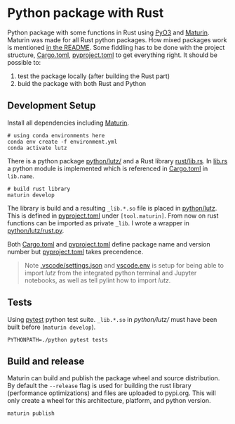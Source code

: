 # Python package with Rust

Python package with some functions in Rust using [PyO3](https://pyo3.rs/) and [Maturin](https://www.maturin.rs/).
Maturin was made for all Rust python packages.
How mixed packages work is mentioned [in the README](https://github.com/PyO3/maturin/tree/main#mixed-rustpython-projects).
Some fiddling has to be done with the project structure, [Cargo.toml](./Cargo.toml), [pyproject.toml](./pyproject.toml)
to get everything right.
It should be possible to:
1. test the package locally (after building the Rust part)
2. buid the package with both Rust and Python

## Development Setup

Install all dependencies including [Maturin](https://www.maturin.rs/).

```
# using conda environments here
conda env create -f environment.yml
conda activate lutz
```

There is a python package [python/lutz/](./python/lutz/)
and a Rust library [rust/lib.rs](./rust/lib.rs).
In [lib.rs](./rust/lib.rs) a python module is implemented which is referenced in
[Cargo.toml](./Cargo.toml) in `lib.name`.

```
# build rust library
maturin develop
```

The library is build and a resulting `_lib.*.so` file is placed in [python/lutz](./python/lutz/).
This is defined in [pyproject.toml](./pyproject.toml) under `[tool.maturin]`.
From now on rust functions can be imported as private `_lib`.
I wrote a wrapper in [python/lutz/rust.py](./python/lutz/rust.py).

Both [Cargo.toml](./Cargo.toml) and [pyproject.toml](./pyproject.toml) define package name
and version number but [pyproject.toml](./pyproject.toml) takes precendence.

> Note [.vscode/settings.json](./.vscode/settings.json) and [vscode.env](./vscode.env)
> is setup for being able to import *lutz* from the integrated python terminal
> and Jupyter notebooks, as well as tell pylint how to import *lutz*.

## Tests

Using [pytest](https://docs.pytest.org/) python test suite.
`_lib.*.so` in *python/lutz/* must have been built before
(`maturin develop`).

```
PYTHONPATH=./python pytest tests
```

## Build and release

Maturin can build and publish the package wheel and source distribution.
By default the `--release` flag is used for building the rust library (performance optimizations)
and files are uploaded to pypi.org.
This will only create a wheel for this architecture, platform, and python version.

```
maturin publish
```
